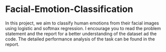 # Facial-Emotion-Classification

In this project, we aim to classify human emotions from their facial images using logistic and softmax regression. I encourage you to read the problem statement and the report for a better understanding of the dataset ad the code. The detailed performance analysis of the task can be found in the report.
